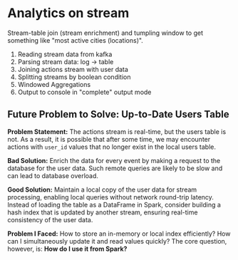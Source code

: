 # Analytics on stream

Stream-table join (stream enrichment) and tumpling window to get something like "most active cities (locations)".

1. Reading stream data from kafka
2. Parsing stream data: log -> table
3. Joining actions stream with user data
4. Splitting streams by boolean condition
5. Windowed Aggregations
6. Output to console in "complete" output mode

## Future Problem to Solve: Up-to-Date Users Table
<b>Problem Statement:</b> The actions stream is real-time, but the users table is not. As a result, it is possible that after some time, we may encounter actions with `user_id` values that no longer exist in the local users table.

<b> Bad Solution:</b> Enrich the data for every event by making a request to the database for the user data. Such remote queries are likely to be slow and can lead to database overload.

<b> Good Solution:</b> Maintain a local copy of the user data for stream processing, enabling local queries without network round-trip latency. Instead of loading the table as a DataFrame in Spark, consider building a hash index that is updated by another stream, ensuring real-time consistency of the user data.

<b> Problem I Faced:</b>  How to store an in-memory or local index efficiently? How can I simultaneously update it and read values quickly? The core question, however, is: <b>How do I use it from Spark?</b>
